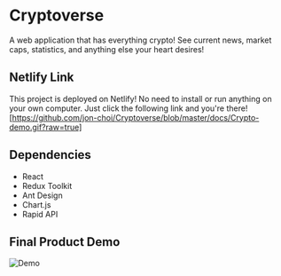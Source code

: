 # Cryptoverse 

A web application that has everything crypto! See current news, market caps, statistics, and anything else your heart desires!

## Netlify Link

This project is deployed on Netlify! No need to install or run anything on your own computer. Just click the following link and you're there!
[https://github.com/jon-choi/Cryptoverse/blob/master/docs/Crypto-demo.gif?raw=true]

## Dependencies

 - React
 - Redux Toolkit
 - Ant Design
 - Chart.js
 - Rapid API
## Final Product Demo

![Demo](https://github.com/jon-choi/Cryptoverse/blob/master/docs/Crypto-demo.gif?raw=true)


